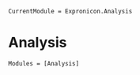 ```@meta
CurrentModule = Expronicon.Analysis
```

# Analysis

```@autodocs
Modules = [Analysis]
```
